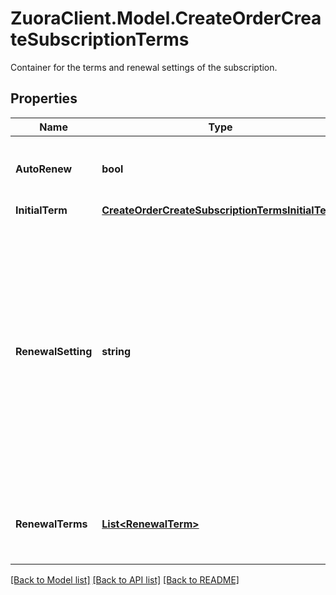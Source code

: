 # ZuoraClient.Model.CreateOrderCreateSubscriptionTerms
Container for the terms and renewal settings of the subscription. 

## Properties

Name | Type | Description | Notes
------------ | ------------- | ------------- | -------------
**AutoRenew** | **bool** | Specifies whether the subscription automatically renews at the end of the each term. Only applicable if the type of the first term is &#x60;TERMED&#x60;.  | [optional] 
**InitialTerm** | [**CreateOrderCreateSubscriptionTermsInitialTerm**](CreateOrderCreateSubscriptionTermsInitialTerm.md) |  | 
**RenewalSetting** | **string** | Specifies the type of the terms that follow the first term if the subscription is renewed. Only applicable if the type of the first term is &#x60;TERMED&#x60;.  * &#x60;RENEW_WITH_SPECIFIC_TERM&#x60; - Each renewal term has a predefined duration. The first entry in &#x60;renewalTerms&#x60; specifies the duration of the second term of the subscription, the second entry in &#x60;renewalTerms&#x60; specifies the duration of the third term of the subscription, and so on. The last entry in &#x60;renewalTerms&#x60; specifies the ultimate duration of each renewal term. * &#x60;RENEW_TO_EVERGREEN&#x60; - The second term of the subscription does not have a predefined duration.  | [optional] 
**RenewalTerms** | [**List&lt;RenewalTerm&gt;**](RenewalTerm.md) | List of renewal terms of the subscription. Only applicable if the type of the first term is &#x60;TERMED&#x60; and the value of the &#x60;renewalSetting&#x60; field is &#x60;RENEW_WITH_SPECIFIC_TERM&#x60;.  | [optional] 

[[Back to Model list]](../README.md#documentation-for-models) [[Back to API list]](../README.md#documentation-for-api-endpoints) [[Back to README]](../README.md)

